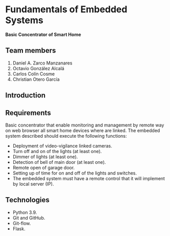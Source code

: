 # Fundamentals of Embedded Systems
**Basic Concentrator of Smart Home**
## Team members
1. Daniel A. Zarco Manzanares
2. Octavio González Alcalá
3. Carlos Colín Cosme
4. Christian Otero García
## Introduction
## Requirements
Basic concentrator that enable monitoring and management by
remote way on web browser all smart home devices where are linked.
The embedded system described should execute the following functions:
* Deployment of video-vigilance linked cameras.
* Turn off and on of the lights (at least one).
* Dimmer of lights (at least one).
* Detection of bell of main door (at least one).
* Remote open of garage door.
* Setting up of time for on and off of the lights and switches.
* The embedded system must have a remote control that it will implement by local server (IP).


## Technologies
* Python 3.9.
* Git and GitHub.
* Git-flow.
* Flask.


